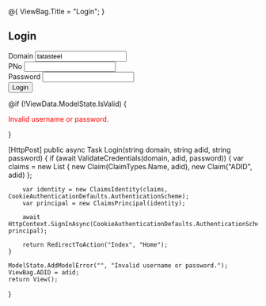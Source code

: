 @{
    ViewBag.Title = "Login";
}

<h2>Login</h2>

<form method="post">
    <div>
        <label>Domain</label>
        <input type="text" name="domain" value="tatasteel" required />
    </div>
    <div>
        <label>PNo</label>
        <input type="text" name="adid" required />
    </div>
    <div>
        <label>Password</label>
        <input type="password" name="password" required />
    </div>
    <button type="submit">Login</button>
</form>

@if (!ViewData.ModelState.IsValid)
{
    <p style="color:red;">Invalid username or password.</p>
}



[HttpPost]
public async Task<IActionResult> Login(string domain, string adid, string password)
{
    if (await ValidateCredentials(domain, adid, password))
    {
        var claims = new List<Claim>
        {
            new Claim(ClaimTypes.Name, adid),
            new Claim("ADID", adid)
        };

        var identity = new ClaimsIdentity(claims, CookieAuthenticationDefaults.AuthenticationScheme);
        var principal = new ClaimsPrincipal(identity);

        await HttpContext.SignInAsync(CookieAuthenticationDefaults.AuthenticationScheme, principal);

        return RedirectToAction("Index", "Home");
    }

    ModelState.AddModelError("", "Invalid username or password.");
    ViewBag.ADID = adid;
    return View();
}
